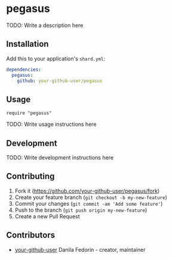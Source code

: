 # pegasus

TODO: Write a description here

## Installation

Add this to your application's `shard.yml`:

```yaml
dependencies:
  pegasus:
    github: your-github-user/pegasus
```

## Usage

```crystal
require "pegasus"
```

TODO: Write usage instructions here

## Development

TODO: Write development instructions here

## Contributing

1. Fork it (<https://github.com/your-github-user/pegasus/fork>)
2. Create your feature branch (`git checkout -b my-new-feature`)
3. Commit your changes (`git commit -am 'Add some feature'`)
4. Push to the branch (`git push origin my-new-feature`)
5. Create a new Pull Request

## Contributors

- [your-github-user](https://github.com/your-github-user) Danila Fedorin - creator, maintainer
